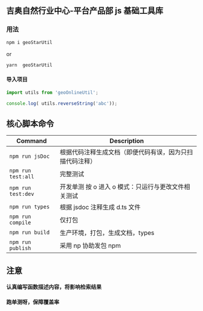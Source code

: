 ## 吉奥自然行业中心-平台产品部 js 基础工具库

### 用法

```sh
npm i geoStarUtil
```

or

```sh
yarn  geoStarUtil
```

#### 导入项目

```js
import utils from 'geoOnlineUtil';

console.log( utils.reverseString('abc'));
```

## 核心脚本命令

| Command            | Description                                              |
| ------------------ | -------------------------------------------------------- |
| `npm run jsDoc`    | 根据代码注释生成文档（即便代码有误，因为只扫描代码注释） |
| `npm run test:all` | 完整测试                                                 |
| `npm run test:dev` | 开发单测 按 o 进入 o 模式：只运行与更改文件相关测试      |
| `npm run types`    | 根据 jsdoc 注释生成 d.ts 文件                            |
| `npm run compile`  | 仅打包                                                   |
| `npm run build`    | 生产环境，打包，生成文档，types                          |
| `npm run publish`  | 采用 np 协助发包 npm                                     |


## 注意
#### 认真编写函数描述内容，将影响检索结果
#### 跑单测呀，保障覆盖率
